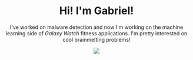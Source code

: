 <h1 align="center">
    Hi! I'm Gabriel! 
</h1>
<p align="center">
  I've worked on malware detection and now I'm working on the machine learning side of <i>Galaxy Watch</i> fitness applications.
  I'm pretty interested on cool brainmelting problems!
</p>

<div align="center">
  <img src="https://github-readme-streak-stats.herokuapp.com?user=gabomfim&theme=dark&hide_border=true" />
</div>

